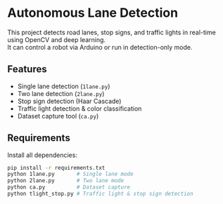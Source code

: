# Autonomous Lane Detection

This project detects road lanes, stop signs, and traffic lights in real-time using OpenCV and deep learning.  
It can control a robot via Arduino or run in detection-only mode.

## Features
- Single lane detection (`1lane.py`)
- Two lane detection (`2lane.py`)
- Stop sign detection (Haar Cascade)
- Traffic light detection & color classification
- Dataset capture tool (`ca.py`)

## Requirements
Install all dependencies:
```bash
pip install -r requirements.txt
python 1lane.py       # Single lane mode
python 2lane.py       # Two lane mode
python ca.py          # Dataset capture
python tlight_stop.py # Traffic light & stop sign detection
